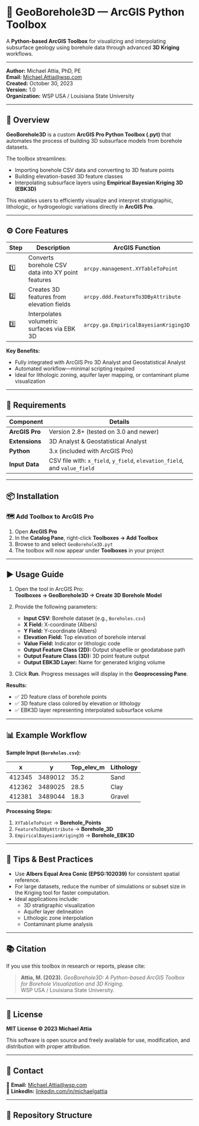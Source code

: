 # 🧭 GeoBorehole3D — ArcGIS Python Toolbox

A **Python-based ArcGIS Toolbox** for visualizing and interpolating subsurface geology using borehole data through advanced **3D Kriging** workflows.

---

**Author:** Michael Attia, PhD, PE  
**Email:** [Michael.Attia@wsp.com](mailto:Michael.Attia@wsp.com)  
**Created:** October 30, 2023  
**Version:** 1.0  
**Organization:** WSP USA / Louisiana State University  

---

## 📖 Overview

**GeoBorehole3D** is a custom **ArcGIS Pro Python Toolbox (.pyt)** that automates the process of building 3D subsurface models from borehole datasets.  

The toolbox streamlines:
- Importing borehole CSV data and converting to 3D feature points  
- Building elevation-based 3D feature classes  
- Interpolating subsurface layers using **Empirical Bayesian Kriging 3D (EBK3D)**  

This enables users to efficiently visualize and interpret stratigraphic, lithologic, or hydrogeologic variations directly in **ArcGIS Pro**.

---

## ⚙️ Core Features

| Step | Description | ArcGIS Function |
|------|--------------|-----------------|
| 1️⃣ | Converts borehole CSV data into XY point features | `arcpy.management.XYTableToPoint` |
| 2️⃣ | Creates 3D features from elevation fields | `arcpy.ddd.FeatureTo3DByAttribute` |
| 3️⃣ | Interpolates volumetric surfaces via EBK 3D | `arcpy.ga.EmpiricalBayesianKriging3D` |

**Key Benefits:**
- Fully integrated with ArcGIS Pro 3D Analyst and Geostatistical Analyst  
- Automated workflow—minimal scripting required  
- Ideal for lithologic zoning, aquifer layer mapping, or contaminant plume visualization  

---

## 🧩 Requirements

| Component | Details |
|------------|----------|
| **ArcGIS Pro** | Version 2.8+ (tested on 3.0 and newer) |
| **Extensions** | 3D Analyst & Geostatistical Analyst |
| **Python** | 3.x (included with ArcGIS Pro) |
| **Input Data** | CSV file with: `x_field`, `y_field`, `elevation_field`, and `value_field` |

---

## 📦 Installation

### 🗺️ Add Toolbox to ArcGIS Pro

1. Open **ArcGIS Pro**  
2. In the **Catalog Pane**, right-click **Toolboxes → Add Toolbox**  
3. Browse to and select `GeoBorehole3D.pyt`  
4. The toolbox will now appear under **Toolboxes** in your project

---

## ▶️ Usage Guide

1. Open the tool in ArcGIS Pro:  
   **Toolboxes → GeoBorehole3D → Create 3D Borehole Model**

2. Provide the following parameters:
   - **Input CSV:** Borehole dataset (e.g., `Boreholes.csv`)  
   - **X Field:** X-coordinate (Albers)  
   - **Y Field:** Y-coordinate (Albers)  
   - **Elevation Field:** Top elevation of borehole interval  
   - **Value Field:** Indicator or lithologic code  
   - **Output Feature Class (2D):** Output shapefile or geodatabase path  
   - **Output Feature Class (3D):** 3D point feature output  
   - **Output EBK3D Layer:** Name for generated kriging volume  

3. Click **Run**. Progress messages will display in the **Geoprocessing Pane**.

**Results:**
- ✅ 2D feature class of borehole points  
- ✅ 3D feature class colored by elevation or lithology  
- ✅ EBK3D layer representing interpolated subsurface volume  

---

## 📊 Example Workflow

**Sample Input (`Boreholes.csv`):**

| x | y | Top_elev_m | Lithology |
|---|---|-------------|------------|
| 412345 | 3489012 | 35.2 | Sand |
| 412362 | 3489025 | 28.5 | Clay |
| 412381 | 3489044 | 18.3 | Gravel |

**Processing Steps:**
1. `XYTableToPoint` → **Borehole_Points**  
2. `FeatureTo3DByAttribute` → **Borehole_3D**  
3. `EmpiricalBayesianKriging3D` → **Borehole_EBK3D**

---

## 🧠 Tips & Best Practices

- Use **Albers Equal Area Conic (EPSG:102039)** for consistent spatial reference.  
- For large datasets, reduce the number of simulations or subset size in the Kriging tool for faster computation.  
- Ideal applications include:
  - 3D stratigraphic visualization  
  - Aquifer layer delineation  
  - Lithologic zone interpolation  
  - Contaminant plume analysis  

---

## 📚 Citation

If you use this toolbox in research or reports, please cite:

> **Attia, M. (2023).** *GeoBorehole3D: A Python-based ArcGIS Toolbox for Borehole Visualization and 3D Kriging.*  
> WSP USA / Louisiana State University.

---

## 📜 License

**MIT License © 2023 Michael Attia**

This software is open source and freely available for use, modification, and distribution with proper attribution.

---

## 💬 Contact

📧 **Email:** [Michael.Attia@wsp.com](mailto:Michael.Attia@wsp.com)  
🔗 **LinkedIn:** [linkedin.com/in/michaelgattia](https://www.linkedin.com/in/michaelgattia/)  

---

## 📁 Repository Structure

